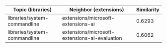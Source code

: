 | Topic (libraries) | Neighbor (extensions) | Similarity |
|-------------|-------------------|------------|
| libraries/system-commandline | extensions/microsoft-extensions-ai | 0.6293 |
| libraries/system-commandline | extensions/microsoft-extensions-ai-evaluation | 0.6062 |
